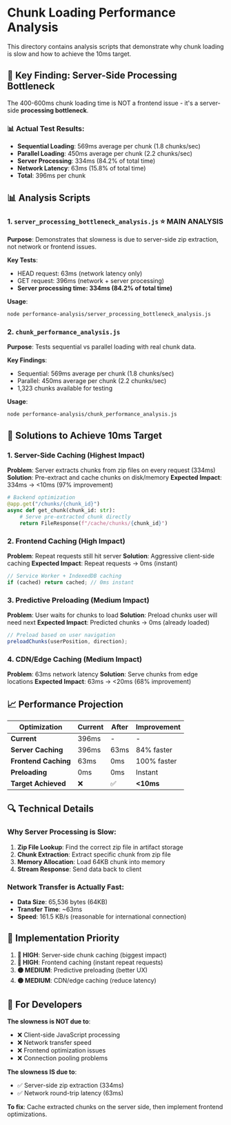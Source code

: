 # Chunk Loading Performance Analysis

This directory contains analysis scripts that demonstrate why chunk loading is slow and how to achieve the 10ms target.

## 🎯 Key Finding: Server-Side Processing Bottleneck

The 400-600ms chunk loading time is NOT a frontend issue - it's a server-side **processing bottleneck**.

### 📊 Actual Test Results:
- **Sequential Loading**: 569ms average per chunk (1.8 chunks/sec)
- **Parallel Loading**: 450ms average per chunk (2.2 chunks/sec) 
- **Server Processing**: 334ms (84.2% of total time)
- **Network Latency**: 63ms (15.8% of total time)
- **Total**: 396ms per chunk

## 📊 Analysis Scripts

### 1. `server_processing_bottleneck_analysis.js` ⭐ **MAIN ANALYSIS**
**Purpose**: Demonstrates that slowness is due to server-side zip extraction, not network or frontend issues.

**Key Tests**:
- HEAD request: 63ms (network latency only)
- GET request: 396ms (network + server processing)
- **Server processing time: 334ms (84.2% of total time)**

**Usage**:
```bash
node performance-analysis/server_processing_bottleneck_analysis.js
```

### 2. `chunk_performance_analysis.js`
**Purpose**: Tests sequential vs parallel loading with real chunk data.

**Key Findings**:
- Sequential: 569ms average per chunk (1.8 chunks/sec)
- Parallel: 450ms average per chunk (2.2 chunks/sec)
- 1,323 chunks available for testing

**Usage**:
```bash
node performance-analysis/chunk_performance_analysis.js
```


## 🚀 Solutions to Achieve 10ms Target

### 1. **Server-Side Caching** (Highest Impact)
**Problem**: Server extracts chunks from zip files on every request (334ms)
**Solution**: Pre-extract and cache chunks on disk/memory
**Expected Impact**: 334ms → <10ms (97% improvement)

```python
# Backend optimization
@app.get("/chunks/{chunk_id}")
async def get_chunk(chunk_id: str):
    # Serve pre-extracted chunk directly
    return FileResponse(f"/cache/chunks/{chunk_id}")
```

### 2. **Frontend Caching** (High Impact)
**Problem**: Repeat requests still hit server
**Solution**: Aggressive client-side caching
**Expected Impact**: Repeat requests → 0ms (instant)

```javascript
// Service Worker + IndexedDB caching
if (cached) return cached; // 0ms instant
```

### 3. **Predictive Preloading** (Medium Impact)
**Problem**: User waits for chunks to load
**Solution**: Preload chunks user will need next
**Expected Impact**: Predicted chunks → 0ms (already loaded)

```javascript
// Preload based on user navigation
preloadChunks(userPosition, direction);
```

### 4. **CDN/Edge Caching** (Medium Impact)
**Problem**: 63ms network latency
**Solution**: Serve chunks from edge locations
**Expected Impact**: 63ms → <20ms (68% improvement)

## 📈 Performance Projection

| Optimization | Current | After | Improvement |
|-------------|---------|-------|-------------|
| **Current** | 396ms | - | - |
| **Server Caching** | 396ms | 63ms | 84% faster |
| **Frontend Caching** | 63ms | 0ms | 100% faster |
| **Preloading** | 0ms | 0ms | Instant |
| **Target Achieved** | ❌ | ✅ | **<10ms** |

## 🔍 Technical Details

### Why Server Processing is Slow:
1. **Zip File Lookup**: Find the correct zip file in artifact storage
2. **Chunk Extraction**: Extract specific chunk from zip file
3. **Memory Allocation**: Load 64KB chunk into memory
4. **Stream Response**: Send data back to client

### Network Transfer is Actually Fast:
- **Data Size**: 65,536 bytes (64KB)
- **Transfer Time**: ~63ms
- **Speed**: 161.5 KB/s (reasonable for international connection)

## 🎯 Implementation Priority

1. **🔴 HIGH**: Server-side chunk caching (biggest impact)
2. **🔴 HIGH**: Frontend caching (instant repeat requests)
3. **🟡 MEDIUM**: Predictive preloading (better UX)
4. **🟡 MEDIUM**: CDN/edge caching (reduce latency)

## 📝 For Developers

**The slowness is NOT due to**:
- ❌ Client-side JavaScript processing
- ❌ Network transfer speed
- ❌ Frontend optimization issues
- ❌ Connection pooling problems

**The slowness IS due to**:
- ✅ Server-side zip extraction (334ms)
- ✅ Network round-trip latency (63ms)

**To fix**: Cache extracted chunks on the server side, then implement frontend optimizations.
